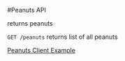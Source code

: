 #Peanuts API

returns peanuts

```GET /peanuts``` returns list of all peanuts

[Peanuts Client Example](https://github.com/jeremiahalex/peanuts-client) 
